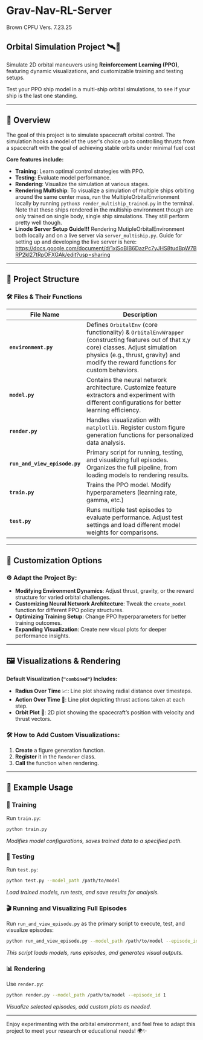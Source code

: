# Grav-Nav-RL-Server
Brown CPFU Vers. 7.23.25

## Orbital Simulation Project 🛰️🚀

Simulate 2D orbital maneuvers using **Reinforcement Learning (PPO)**, featuring dynamic visualizations, and customizable training and testing setups.

Test your PPO ship model in a multi-ship orbital simulations, to see if your ship is the last one standing.

---

## 🌟 Overview

The goal of this project is to simulate spacecraft orbital control. The simulation hooks a model of the user's choice up to controlling thrusts from a spacecraft with the goal of achieving stable orbits under minimal fuel cost

**Core features include:**
- **Training**: Learn optimal control strategies with PPO.
- **Testing**: Evaluate model performance.
- **Rendering**: Visualize the simulation at various stages.
- **Rendering Multiship**: To visualize a simulation of multiple ships orbiting around the same center mass, run the MultipleOrbitalEnvrionment locally by running ```python3 render_multiship_trained.py``` in the terminal. Note that these ships rendered in the multiship environment though are only trained on single body, single ship simulations. They still perform pretty well though.
- **Linode Server Setup Guide!!!** Rendering MutipleOrbitalEnvironment both locally and on a live server via ```server_multiship.py```. Guide for setting up and developing the live server is here:  https://docs.google.com/document/d/1xjSoBIB6DazPc7yJHS8tudBpW7BRP2kl27tRpOFXGAk/edit?usp=sharing

---

## 📂 Project Structure

### 🛠️ Files & Their Functions

| File Name              | Description                                                                                                                                              |
|------------------------|----------------------------------------------------------------------------------------------------------------------------------------------------------|
| **`environment.py`**   | Defines `OrbitalEnv` (core functionality) & `OrbitalEnvWrapper` (constructing features out of that x,y core) classes. Adjust simulation physics (e.g., thrust, gravity) and modify the reward functions for custom behaviors. |
| **`model.py`**         | Contains the neural network architecture. Customize feature extractors and experiment with different configurations for better learning efficiency.       |
| **`render.py`**        | Handles visualization with `matplotlib`. Register custom figure generation functions for personalized data analysis.                                      |
| **`run_and_view_episode.py`** | Primary script for running, testing, and visualizing full episodes. Organizes the full pipeline, from loading models to rendering results.                  |
| **`train.py`**         | Trains the PPO model. Modify hyperparameters (learning rate, gamma, etc.)       |
| **`test.py`**          | Runs multiple test episodes to evaluate performance. Adjust test settings and load different model weights for comparisons.                                |

---

## 🎯 Customization Options

### ⚙️ Adapt the Project By:
- **Modifying Environment Dynamics**: Adjust thrust, gravity, or the reward structure for varied orbital challenges.
- **Customizing Neural Network Architecture**: Tweak the `create_model` function for different PPO policy structures.
- **Optimizing Training Setup**: Change PPO hyperparameters for better training outcomes.
- **Expanding Visualization**: Create new visual plots for deeper performance insights.

---

## 🖼️ Visualizations & Rendering

**Default Visualization (`"combined"`) Includes:**
- **Radius Over Time** 📈: Line plot showing radial distance over timesteps.
- **Action Over Time** 🔧: Line plot depicting thrust actions taken at each step.
- **Orbit Plot** 🌌: 2D plot showing the spacecraft’s position with velocity and thrust vectors.

### 🛠️ How to Add Custom Visualizations:
1. **Create** a figure generation function.
2. **Register** it in the `Renderer` class.
3. **Call** the function when rendering.

---

## 🚀 Example Usage

### 🔄 Training
Run `train.py`:
```bash
python train.py
```
*Modifies model configurations, saves trained data to a specified path.*

### 🧪 Testing
Run `test.py`:
```bash
python test.py --model_path /path/to/model
```
*Load trained models, run tests, and save results for analysis.*

### 🎬 Running and Visualizing Full Episodes
Run `run_and_view_episode.py` as the primary script to execute, test, and visualize episodes:
```bash
python run_and_view_episode.py --model_path /path/to/model --episode_id 1
```
*This script loads models, runs episodes, and generates visual outputs.*

### 📊 Rendering
Use `render.py`:
```bash
python render.py --model_path /path/to/model --episode_id 1
```
*Visualize selected episodes, add custom plots as needed.*

---

Enjoy experimenting with the orbital environment, and feel free to adapt this project to meet your research or educational needs! 🌍✨
